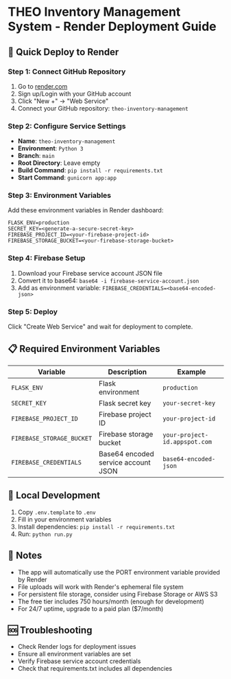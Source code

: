 # THEO Inventory Management System - Render Deployment Guide

## 🚀 Quick Deploy to Render

### Step 1: Connect GitHub Repository
1. Go to [render.com](https://render.com)
2. Sign up/Login with your GitHub account
3. Click "New +" → "Web Service"
4. Connect your GitHub repository: `theo-inventory-management`

### Step 2: Configure Service Settings
- **Name**: `theo-inventory-management`
- **Environment**: `Python 3`
- **Branch**: `main`
- **Root Directory**: Leave empty
- **Build Command**: `pip install -r requirements.txt`
- **Start Command**: `gunicorn app:app`

### Step 3: Environment Variables
Add these environment variables in Render dashboard:

```
FLASK_ENV=production
SECRET_KEY=<generate-a-secure-secret-key>
FIREBASE_PROJECT_ID=<your-firebase-project-id>
FIREBASE_STORAGE_BUCKET=<your-firebase-storage-bucket>
```

### Step 4: Firebase Setup
1. Download your Firebase service account JSON file
2. Convert it to base64: `base64 -i firebase-service-account.json`
3. Add as environment variable: `FIREBASE_CREDENTIALS=<base64-encoded-json>`

### Step 5: Deploy
Click "Create Web Service" and wait for deployment to complete.

## 📋 Required Environment Variables

| Variable | Description | Example |
|----------|-------------|---------|
| `FLASK_ENV` | Flask environment | `production` |
| `SECRET_KEY` | Flask secret key | `your-secret-key` |
| `FIREBASE_PROJECT_ID` | Firebase project ID | `your-project-id` |
| `FIREBASE_STORAGE_BUCKET` | Firebase storage bucket | `your-project-id.appspot.com` |
| `FIREBASE_CREDENTIALS` | Base64 encoded service account JSON | `base64-encoded-json` |

## 🔧 Local Development

1. Copy `.env.template` to `.env`
2. Fill in your environment variables
3. Install dependencies: `pip install -r requirements.txt`
4. Run: `python run.py`

## 📝 Notes

- The app will automatically use the PORT environment variable provided by Render
- File uploads will work with Render's ephemeral file system
- For persistent file storage, consider using Firebase Storage or AWS S3
- The free tier includes 750 hours/month (enough for development)
- For 24/7 uptime, upgrade to a paid plan ($7/month)

## 🆘 Troubleshooting

- Check Render logs for deployment issues
- Ensure all environment variables are set
- Verify Firebase service account credentials
- Check that requirements.txt includes all dependencies
